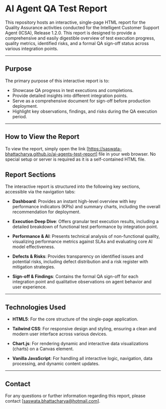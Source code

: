 # AI Agent QA Test Report

This repository hosts an interactive, single-page HTML report for the Quality Assurance activities conducted for the Intelligent Customer Support Agent (ICSA), Release 1.2.0. This report is designed to provide a comprehensive and easily digestible overview of test execution progress, quality metrics, identified risks, and a formal QA sign-off status across various integration points.

---

## Purpose

The primary purpose of this interactive report is to:

- Showcase QA progress in test executions and completions.
- Provide detailed insights into different integration points.
- Serve as a comprehensive document for sign-off before production deployment.
- Highlight key observations, findings, and risks during the QA execution period.

---

## How to View the Report

To view the report, simply open the link [https://saswata-bhattacharya.github.io/ai-agents-test-report] file in your web browser. No special setup or server is required as it is a self-contained HTML file.


## Report Sections

The interactive report is structured into the following key sections, accessible via the navigation tabs:

- **Dashboard**: Provides an instant high-level overview with key performance indicators (KPIs) and summary charts, including the overall recommendation for deployment.

- **Execution Deep Dive**: Offers granular test execution results, including a detailed breakdown of functional test performance by integration point.

- **Performance & AI**: Presents technical analysis of non-functional quality, visualizing performance metrics against SLAs and evaluating core AI model effectiveness.

- **Defects & Risks**: Provides transparency on identified issues and potential risks, including defect distribution and a risk register with mitigation strategies.

- **Sign-off & Findings**: Contains the formal QA sign-off for each integration point and qualitative observations on agent behavior and user experience.

---

## Technologies Used

- **HTML5**: For the core structure of the single-page application.

- **Tailwind CSS**: For responsive design and styling, ensuring a clean and modern user interface across various devices.

- **Chart.js**: For rendering dynamic and interactive data visualizations (charts) on a Canvas element.

- **Vanilla JavaScript**: For handling all interactive logic, navigation, data processing, and dynamic content updates.

---

## Contact

For any questions or further information regarding this report, please contact [saswata.bhattacharya@hotmail.com].
